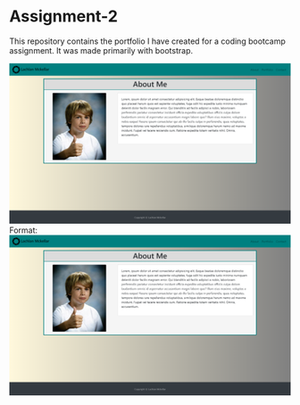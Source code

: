 # Assignment-2

This repository contains the portfolio I have created for a coding bootcamp assignment. It was made primarily with bootstrap. 

![Screenshot1](/assests/Screenshot1.png)
Format: ![webpage screenshot](https://raw.githubusercontent.com/LachlanMckellar97/Assignment-2/master/assests/Screenshot1.PNG)
